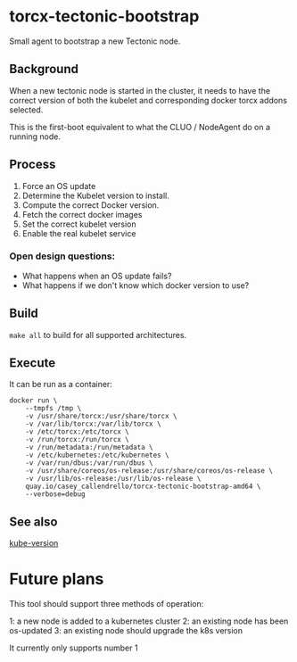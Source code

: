 # torcx-tectonic-bootstrap
Small agent to bootstrap a new Tectonic node.

## Background

When a new tectonic node is started in the cluster, it needs to have the correct
version of both the kubelet and corresponding docker torcx addons selected.

This is the first-boot equivalent to what the CLUO / NodeAgent do on a running
node.

## Process

1. Force an OS update
2. Determine the Kubelet version to install. 
3. Compute the correct Docker version.
4. Fetch the correct docker images
5. Set the correct kubelet version
6. Enable the real kubelet service

### Open design questions:
- What happens when an OS update fails?
- What happens if we don't know which docker version to use?

## Build
`make all` to build for all supported architectures.

## Execute
It can be run as a container:

```
docker run \
    --tmpfs /tmp \
    -v /usr/share/torcx:/usr/share/torcx \
    -v /var/lib/torcx:/var/lib/torcx \
    -v /etc/torcx:/etc/torcx \
    -v /run/torcx:/run/torcx \
    -v /run/metadata:/run/metadata \
    -v /etc/kubernetes:/etc/kubernetes \
    -v /var/run/dbus:/var/run/dbus \
    -v /usr/share/coreos/os-release:/usr/share/coreos/os-release \
    -v /usr/lib/os-release:/usr/lib/os-release \
    quay.io/casey_callendrello/torcx-tectonic-bootstrap-amd64 \
    --verbose=debug
```


## See also
[kube-version](https://github.com/coreos/kube-version)


# Future plans
This tool should support three methods of operation:

1: a new node is added to a kubernetes cluster
2: an existing node has been os-updated
3: an existing node should upgrade the k8s version

It currently only supports number 1
